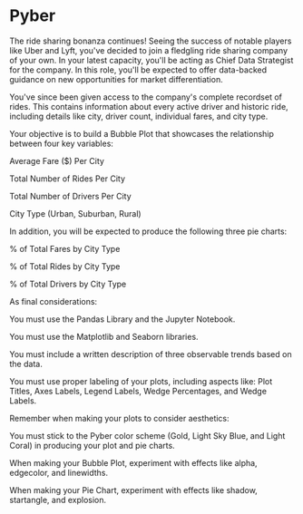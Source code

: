 # Pyber

The ride sharing bonanza continues! Seeing the success of notable players like Uber and Lyft, you've decided to join a fledgling ride sharing company of your own. In your latest capacity, you'll be acting as Chief Data Strategist for the company. In this role, you'll be expected to offer data-backed guidance on new opportunities for market differentiation.

You've since been given access to the company's complete recordset of rides. This contains information about every active driver and historic ride, including details like city, driver count, individual fares, and city type.

Your objective is to build a Bubble Plot that showcases the relationship between four key variables:

Average Fare ($) Per City

Total Number of Rides Per City

Total Number of Drivers Per City

City Type (Urban, Suburban, Rural)






In addition, you will be expected to produce the following three pie charts:

% of Total Fares by City Type

% of Total Rides by City Type

% of Total Drivers by City Type






As final considerations:

You must use the Pandas Library and the Jupyter Notebook.

You must use the Matplotlib and Seaborn libraries.

You must include a written description of three observable trends based on the data.

You must use proper labeling of your plots, including aspects like: Plot Titles, Axes Labels, Legend Labels, Wedge Percentages, and Wedge Labels.







Remember when making your plots to consider aesthetics:

You must stick to the Pyber color scheme (Gold, Light Sky Blue, and Light Coral) in producing your plot and pie charts.

When making your Bubble Plot, experiment with effects like alpha, edgecolor, and linewidths.

When making your Pie Chart, experiment with effects like shadow, startangle, and explosion.
